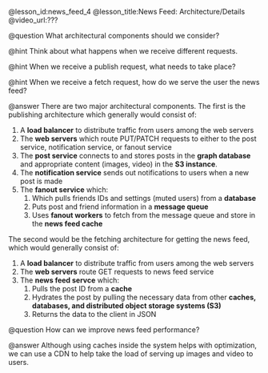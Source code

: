 @lesson_id:news_feed_4
@lesson_title:News Feed: Architecture/Details
@video_url:???


@question What architectural components should we consider?

@hint Think about what happens when we receive different requests.

@hint When we receive a publish request, what needs to take place?

@hint When we receive a fetch request, how do we serve the user the news feed?

@answer There are two major architectural components. The first is the publishing architecture which generally would consist of:
1. A **load balancer** to distribute traffic from users among the web servers
2. The **web servers** which route PUT/PATCH requests to either to the post service, notification service, or fanout service
3. The **post service** connects to and stores posts in the **graph database** and appropriate content (images, video) in the **S3 instance**.
4. The **notification service** sends out notifications to users when a new post is made
5. The **fanout service** which:
    1. Which pulls friends IDs and settings (muted users) from a **database**
    3. Puts post and friend information in a **message queue**
    2. Uses **fanout workers** to fetch from the message queue and store in the **news feed cache**

The second would be the fetching architecture for getting the news feed, which would generally consist of:
1. A **load balancer** to distribute traffic from users among the web servers
2. The **web servers** route GET requests to news feed service
3. The **news feed servce** which:
    1. Pulls the post ID from a **cache**
    2. Hydrates the post by pulling the necessary data from other **caches, databases, and distributed object storage systems (S3)**
    3. Returns the data to the client in JSON


@question How can we improve news feed performance?

@answer Although using caches inside the system helps with optimization, we can use a CDN to help take the load of serving up images and video to users.